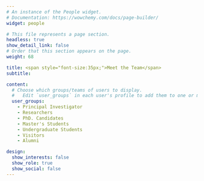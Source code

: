 ```yaml
---
# An instance of the People widget.
# Documentation: https://wowchemy.com/docs/page-builder/
widget: people

# This file represents a page section.
headless: true
show_detail_link: false
# Order that this section appears on the page.
weight: 68

title: <span style="font-size:35px;">Meet the Team</span>
subtitle:

content:
  # Choose which groups/teams of users to display.
  #   Edit `user_groups` in each user's profile to add them to one or more of these groups.
  user_groups:
    - Principal Investigator
    - Researchers
    - PhD. Candidates
    - Master's Students
    - Undergraduate Students
    - Visitors
    - Alumni

design:
  show_interests: false
  show_role: true
  show_social: false
---
```

